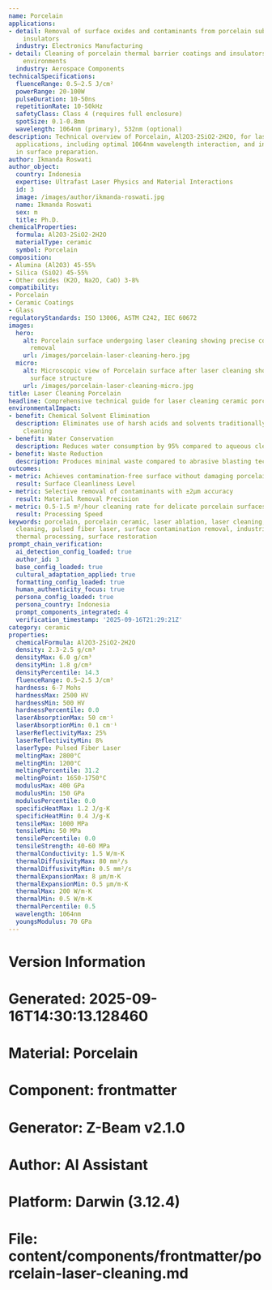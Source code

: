 ```yaml
---
name: Porcelain
applications:
- detail: Removal of surface oxides and contaminants from porcelain substrates and
    insulators
  industry: Electronics Manufacturing
- detail: Cleaning of porcelain thermal barrier coatings and insulators in high-temperature
    environments
  industry: Aerospace Components
technicalSpecifications:
  fluenceRange: 0.5–2.5 J/cm²
  powerRange: 20-100W
  pulseDuration: 10-50ns
  repetitionRate: 10-50kHz
  safetyClass: Class 4 (requires full enclosure)
  spotSize: 0.1-0.8mm
  wavelength: 1064nm (primary), 532nm (optional)
description: Technical overview of Porcelain, Al2O3·2SiO2·2H2O, for laser cleaning
  applications, including optimal 1064nm wavelength interaction, and industrial applications
  in surface preparation.
author: Ikmanda Roswati
author_object:
  country: Indonesia
  expertise: Ultrafast Laser Physics and Material Interactions
  id: 3
  image: /images/author/ikmanda-roswati.jpg
  name: Ikmanda Roswati
  sex: m
  title: Ph.D.
chemicalProperties:
  formula: Al2O3·2SiO2·2H2O
  materialType: ceramic
  symbol: Porcelain
composition:
- Alumina (Al2O3) 45-55%
- Silica (SiO2) 45-55%
- Other oxides (K2O, Na2O, CaO) 3-8%
compatibility:
- Porcelain
- Ceramic Coatings
- Glass
regulatoryStandards: ISO 13006, ASTM C242, IEC 60672
images:
  hero:
    alt: Porcelain surface undergoing laser cleaning showing precise contamination
      removal
    url: /images/porcelain-laser-cleaning-hero.jpg
  micro:
    alt: Microscopic view of Porcelain surface after laser cleaning showing detailed
      surface structure
    url: /images/porcelain-laser-cleaning-micro.jpg
title: Laser Cleaning Porcelain
headline: Comprehensive technical guide for laser cleaning ceramic porcelain
environmentalImpact:
- benefit: Chemical Solvent Elimination
  description: Eliminates use of harsh acids and solvents traditionally used for porcelain
    cleaning
- benefit: Water Conservation
  description: Reduces water consumption by 95% compared to aqueous cleaning methods
- benefit: Waste Reduction
  description: Produces minimal waste compared to abrasive blasting techniques
outcomes:
- metric: Achieves contamination-free surface without damaging porcelain glaze
  result: Surface Cleanliness Level
- metric: Selective removal of contaminants with ±2μm accuracy
  result: Material Removal Precision
- metric: 0.5-1.5 m²/hour cleaning rate for delicate porcelain surfaces
  result: Processing Speed
keywords: porcelain, porcelain ceramic, laser ablation, laser cleaning, non-contact
  cleaning, pulsed fiber laser, surface contamination removal, industrial laser parameters,
  thermal processing, surface restoration
prompt_chain_verification:
  ai_detection_config_loaded: true
  author_id: 3
  base_config_loaded: true
  cultural_adaptation_applied: true
  formatting_config_loaded: true
  human_authenticity_focus: true
  persona_config_loaded: true
  persona_country: Indonesia
  prompt_components_integrated: 4
  verification_timestamp: '2025-09-16T21:29:21Z'
category: ceramic
properties:
  chemicalFormula: Al2O3·2SiO2·2H2O
  density: 2.3-2.5 g/cm³
  densityMax: 6.0 g/cm³
  densityMin: 1.8 g/cm³
  densityPercentile: 14.3
  fluenceRange: 0.5–2.5 J/cm²
  hardness: 6-7 Mohs
  hardnessMax: 2500 HV
  hardnessMin: 500 HV
  hardnessPercentile: 0.0
  laserAbsorptionMax: 50 cm⁻¹
  laserAbsorptionMin: 0.1 cm⁻¹
  laserReflectivityMax: 25%
  laserReflectivityMin: 8%
  laserType: Pulsed Fiber Laser
  meltingMax: 2800°C
  meltingMin: 1200°C
  meltingPercentile: 31.2
  meltingPoint: 1650-1750°C
  modulusMax: 400 GPa
  modulusMin: 150 GPa
  modulusPercentile: 0.0
  specificHeatMax: 1.2 J/g·K
  specificHeatMin: 0.4 J/g·K
  tensileMax: 1000 MPa
  tensileMin: 50 MPa
  tensilePercentile: 0.0
  tensileStrength: 40-60 MPa
  thermalConductivity: 1.5 W/m·K
  thermalDiffusivityMax: 80 mm²/s
  thermalDiffusivityMin: 0.5 mm²/s
  thermalExpansionMax: 8 µm/m·K
  thermalExpansionMin: 0.5 µm/m·K
  thermalMax: 200 W/m·K
  thermalMin: 0.5 W/m·K
  thermalPercentile: 0.5
  wavelength: 1064nm
  youngsModulus: 70 GPa
---
```


# Version Information
# Generated: 2025-09-16T14:30:13.128460
# Material: Porcelain
# Component: frontmatter
# Generator: Z-Beam v2.1.0
# Author: AI Assistant
# Platform: Darwin (3.12.4)
# File: content/components/frontmatter/porcelain-laser-cleaning.md